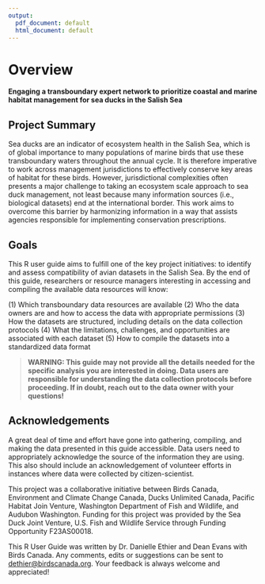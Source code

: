 ```yaml
---
output:
  pdf_document: default
  html_document: default
---
```


# Overview

**Engaging a transboundary expert network to prioritize coastal and marine habitat management for sea ducks in the Salish Sea**

## Project Summary <a href="#intro1.1" id="intro1.1"></a>

Sea ducks are an indicator of ecosystem health in the Salish Sea, which is of global importance to many populations of marine birds that use these transboundary waters throughout the annual cycle. It is therefore imperative to work across management jurisdictions to effectively conserve key areas of habitat for these birds. However, jurisdictional complexities often presents a major challenge to taking an ecosystem scale approach to sea duck management, not least because many information sources (i.e., biological datasets) end at the international border. This work aims to overcome this barrier by harmonizing information in a way that assists agencies responsible for implementing conservation prescriptions.

## Goals <a href="#intro1.2" id="intro1.2"></a>

This R user guide aims to fulfill one of the key project initiatives: to identify and assess compatibility of avian datasets in the Salish Sea. By the end of this guide, researchers or resource managers interesting in accessing and compiling the available data resources will know:

(1) Which transboundary data resources are available (2) Who the data owners are and how to access the data with appropriate permissions (3) How the datasets are structured, including details on the data collection protocols (4) What the limitations, challenges, and opportunities are associated with each dataset (5) How to compile the datasets into a standardized data format

> **WARNING: This guide may not provide all the details needed for the specific analysis you are interested in doing. Data users are responsible for understanding the data collection protocols before proceeding. If in doubt, reach out to the data owner with your questions!**

## Acknowledgements <a href="#intro1.5" id="intro1.5"></a>

A great deal of time and effort have gone into gathering, compiling, and making the data presented in this guide accessible. Data users need to appropriately acknowledge the source of the information they are using. This also should include an acknowledgement of volunteer efforts in instances where data were collected by citizen-scientist.

This project was a collaborative initiative between Birds Canada, Environment and Climate Change Canada, Ducks Unlimited Canada, Pacific Habitat Join Venture, Washington Department of Fish and Wildlife, and Audubon Washington. Funding for this project was provided by the Sea Duck Joint Venture, U.S. Fish and Wildlife Service through Funding Opportunity F23AS00018.

This R User Guide was written by Dr. Danielle Ethier and Dean Evans with Birds Canada. Any comments, edits or suggestions can be sent to [dethier@birdscanada.org](mailto:dethier@birdscanada.org). Your feedback is always welcome and appreciated!
